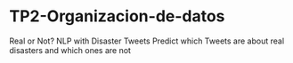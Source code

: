 # TP2-Organizacion-de-datos
Real or Not? NLP with Disaster Tweets Predict which Tweets are about real disasters and which ones are not
